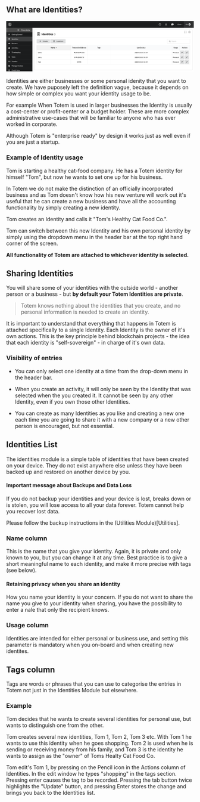 ## What are Identities?

<img src="/_media/identities.png">

Identities are either businesses or some personal idenity that you want to create. We have puposely left the definition vague, because it depends on how simple or complex you want your identity usage to be. 

For example When Totem is used in larger businesses the Identity is usually a cost-center or profit-center or a budget holder. These are more complex administrative use-cases that will be familiar to anyone who has ever worked in corporate. 

Although Totem is "enterprise ready" by design it works just as well even if you are just a startup.

### Example of Identity usage

Tom is starting a healthy cat-food company. He has a Totem identity for himself "Tom", but now he wants to set one up for his business. 

In Totem we do not make the distinction of an officially incorporated business and as Tom doesn't know how his new venture will work out it's useful that he can create a new business and have all the accounting functionality by simply creating a new identity.

Tom creates an Identity and calls it "Tom's Healthy Cat Food Co.".

Tom can switch between this new Identity and his own personal identity by simply using the dropdown menu in the header bar at the top right hand corner of the screen. 

**All functionality of Totem are attached to whichever identity is selected.**

## Sharing Identities

You will share some of your identities with the outside world - another person or a business - but **by default your Totem Identities are private**.

> Totem knows nothing about the identities that you create, and no personal information is needed to create an identity.

It is important to understand that everything that happens in Totem is attached specifically to a single Identity. Each Identity is the owner of it's own actions. This is the key principle behind blockchain projects  - the idea that each identity is "self-sovereign" - in charge of it's own data.

### Visibility of entries 

* You can only select one identity at a time from the drop-down menu in the header bar. 

* When you create an activity, it will only be seen by the Identity that was selected when the you created it. It cannot be seen by any other Identity, even if you own those other Identities.

* You can create as many Identities as you like and creating a new one each time you are going to share it with a new company or a new other person is encouraged, but not essential. 


## Identities List

The identities module is a simple table of  identities that have been created on your device. They do not exist anywhere else unless they have been backed up and restored on another device by you.

#### Important message about Backups and Data Loss

If you do not backup your identities and your device is lost, breaks down or is stolen, you will lose access to all your data forever. Totem cannot help you recover lost data.

Please follow the backup instructions in the (Utilities Module)[Utilities]. 

### Name column

This is the name that you give your identity. Again, it is private and only known to you, but you can change it at any time. Best practice is to give a short meaningful name to each identity, and make it more precise with tags (see below). 

#### Retaining privacy when you share an identity

How you name your identity is your concern. If you do not want to share the name you give to your identity when sharing, you have the possibility to enter a nale that only the recipient knows.

### Usage column

Identities are intended for either personal or business use, and setting this parameter is mandatory when you on-board and when creating new identites. 



## Tags column

Tags are words or phrases that you can use to categorise the entries in Totem not just in the Identities Module but elsewhere. 

### Example 

Tom decides that he wants to create several identities for personal use, but wants to distinguish one from the other.

Tom creates several new identities, Tom 1, Tom 2, Tom 3 etc. With Tom 1 he wants to use this identity when he goes shopping. Tom 2 is used when he is sending or receiving money from his family, and Tom 3 is the identity he wants to assign as the "owner" of Toms Healty Cat Food Co.

Tom edit's Tom 1, by pressing on the Pencil icon in the Actions column of Identities. In the edit window he types "shopping" in the tags section. Pressing enter causes the tag to be recorded. Pressing the tab button twice highlights the "Update" button, and pressing Enter stores the change and brings you back to the Identities list.


